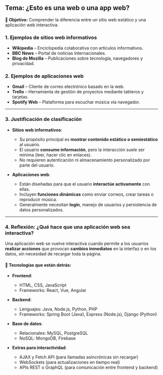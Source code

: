 ## Tema: ¿Esto es una web o una app web?

**🎯 Objetivo:** Comprender la diferencia entre un sitio web estático y una aplicación web interactiva.

### 1. Ejemplos de **sitios web informativos**
- **Wikipedia** – Enciclopedia colaborativa con artículos informativos.
- **BBC News** – Portal de noticias internacionales.
- **Blog de Mozilla** – Publicaciones sobre tecnología, navegadores y privacidad.

### 2. Ejemplos de **aplicaciones web**
- **Gmail** – Cliente de correo electrónico basado en la web.
- **Trello** – Herramienta de gestión de proyectos mediante tableros y tarjetas.
- **Spotify Web** – Plataforma para escuchar música vía navegador.

---

### 3. Justificación de clasificación

- **Sitios web informativos**:
  - Su propósito principal es **mostrar contenido estático o semiestático** al usuario.
  - El usuario **consume información**, pero la interacción suele ser mínima (leer, hacer clic en enlaces).
  - No requieren autenticación ni almacenamiento personalizado por parte del usuario.

- **Aplicaciones web**:
  - Están diseñadas para que el usuario **interactúe activamente** con ellas.
  - Incluyen **funciones dinámicas** como enviar correos, crear tareas o reproducir música.
  - Generalmente necesitan **login**, manejo de usuarios y persistencia de datos personalizados.

---

### 4. Reflexión: ¿Qué hace que una aplicación web sea interactiva?

Una aplicación web se vuelve interactiva cuando permite a los usuarios **realizar acciones** que provocan **cambios inmediatos** en la interfaz o en los datos, sin necesidad de recargar toda la página.

#### 🔧 Tecnologías que están detrás:
- **Frontend**:
  - HTML, CSS, JavaScript
  - Frameworks: React, Vue, Angular

- **Backend**:
  - Lenguajes: Java, Node.js, Python, PHP
  - Frameworks: Spring Boot (Java), Express (Node.js), Django (Python)

- **Base de datos**:
  - Relacionales: MySQL, PostgreSQL
  - NoSQL: MongoDB, Firebase

- **Extras para interactividad**:
  - AJAX y Fetch API (para llamadas asincrónicas sin recargar)
  - WebSockets (para actualizaciones en tiempo real)
  - APIs REST o GraphQL (para comunicación entre frontend y backend)
